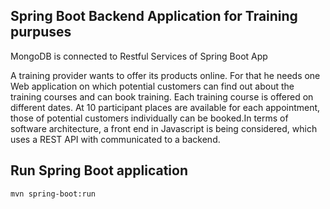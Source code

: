 ## Spring Boot Backend Application for Training purpuses 
MongoDB is connected to Restful Services of Spring Boot App

A training provider wants to offer its products online. 
For that he needs one Web application on which potential 
customers can find out about the training courses and can 
book training. Each training course is offered on different 
dates. At 10 participant places are available for each 
appointment, those of potential customers individually can 
be booked.In terms of software architecture, a front end 
in Javascript is being considered, which uses a REST API 
with communicated to a backend. 

## Run Spring Boot application
```
mvn spring-boot:run
```
